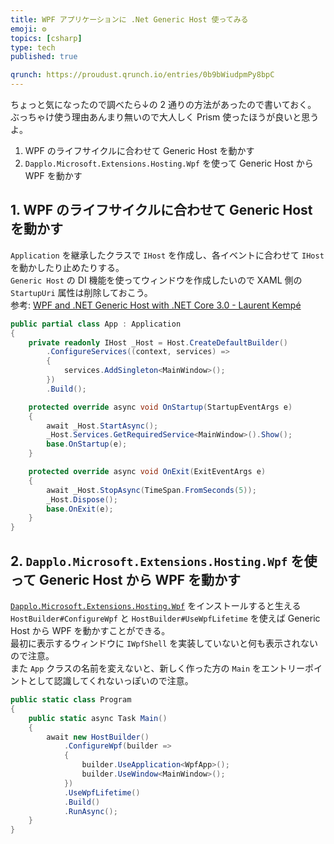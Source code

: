 ```yaml
---
title: WPF アプリケーションに .Net Generic Host 使ってみる
emoji: ⚙️
topics: [csharp]
type: tech
published: true

qrunch: https://proudust.qrunch.io/entries/0b9bWiudpmPy8bpC
---
```


ちょっと気になったので調べたら↓の 2 通りの方法があったので書いておく。  
ぶっちゃけ使う理由あんまり無いので大人しく Prism 使ったほうが良いと思うよ。  

1. WPF のライフサイクルに合わせて Generic Host を動かす
2. `Dapplo.Microsoft.Extensions.Hosting.Wpf` を使って Generic Host から WPF を動かす

## 1. WPF のライフサイクルに合わせて Generic Host を動かす

`Application` を継承したクラスで `IHost` を作成し、各イベントに合わせて `IHost` を動かしたり止めたりする。  
`Generic Host` の DI 機能を使ってウィンドウを作成したいので XAML 側の `StartupUri` 属性は削除しておこう。  
参考: [WPF and .NET Generic Host with .NET Core 3.0 - Laurent Kempé](https://laurentkempe.com/2019/09/03/WPF-and-dotnet-Generic-Host-with-dotnet-Core-3-0/)  

```cs
public partial class App : Application
{
    private readonly IHost _Host = Host.CreateDefaultBuilder()
        .ConfigureServices((context, services) =>
        {
            services.AddSingleton<MainWindow>();
        })
        .Build();

    protected override async void OnStartup(StartupEventArgs e)
    {
        await _Host.StartAsync();
        _Host.Services.GetRequiredService<MainWindow>().Show();
        base.OnStartup(e);
    }

    protected override async void OnExit(ExitEventArgs e)
    {
        await _Host.StopAsync(TimeSpan.FromSeconds(5));
        _Host.Dispose();
        base.OnExit(e);
    }
}
```

## 2. `Dapplo.Microsoft.Extensions.Hosting.Wpf` を使って Generic Host から WPF を動かす

[`Dapplo.Microsoft.Extensions.Hosting.Wpf`](https://github.com/dapplo/Dapplo.Microsoft.Extensions.Hosting) をインストールすると生える `HostBuilder#ConfigureWpf` と `HostBuilder#UseWpfLifetime` を使えば Generic Host から WPF を動かすことができる。  
最初に表示するウィンドウに `IWpfShell` を実装していないと何も表示されないので注意。  
また `App` クラスの名前を変えないと、新しく作った方の `Main` をエントリーポイントとして認識してくれないっぽいので注意。  

```cs
public static class Program
{
    public static async Task Main()
    {
        await new HostBuilder()
            .ConfigureWpf(builder =>
            {
                builder.UseApplication<WpfApp>();
                builder.UseWindow<MainWindow>();
            })
            .UseWpfLifetime()
            .Build()
            .RunAsync();
    }
}
```
